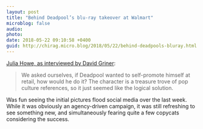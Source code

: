 ```yaml
---
layout: post
title: "Behind Deadpool’s blu-ray takeover at Walmart"
microblog: false
audio: 
photo: 
date: 2018-05-22 09:10:58 +0400
guid: http://chirag.micro.blog/2018/05/22/behind-deadpools-bluray.html
---
```

[Julia Howe, as interviewed by David Griner](http://www.adweek.com/brand-marketing/heres-the-story-behind-deadpools-incredible-blu-ray-takeover-at-walmart/amp/):

> We asked ourselves, if Deadpool wanted to self-promote himself at retail, how would he do it? The character is a treasure trove of pop culture references, so it just seemed like the logical solution.

Was fun seeing the initial pictures flood social media over the last week. While it was obviously an agency-driven campaign, it was still refreshing to see something new, and simultaneously fearing quite a few copycats considering the success.
